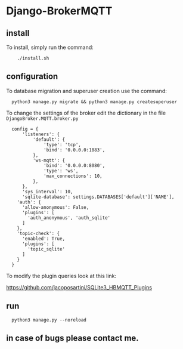 # Django-BrokerMQTT

## install
To install, simply run the command:
```
	./install.sh
```
## configuration
To database migration and superuser creation use the command:
```
  python3 manage.py migrate && python3 manage.py createsuperuser
```
To change the settings of the broker edit the dictionary in the file ```DjangoBroker.MQTT.broker.py```
```
  config = {
      'listeners': {
          'default': {
              'type': 'tcp',
              'bind': '0.0.0.0:1883',
          },
          'ws-mqtt': {
              'bind': '0.0.0.0:8080',
              'type': 'ws',
              'max_connections': 10,
          },
      },
      'sys_interval': 10,
      'sqlite-database': settings.DATABASES['default']['NAME'],
    'auth': {
      'allow-anonymous': False,
      'plugins': [
        'auth_anonymous', 'auth_sqlite'
      ]
    },
    'topic-check': {
      'enabled': True,
      'plugins': [
        'topic_sqlite'
      ]
    }
  }
```
To modify the plugin queries look at this link:

https://github.com/jacoposartini/SQLite3_HBMQTT_Plugins

## run
```
  python3 manage.py --noreload
```
## in case of bugs please contact me.
